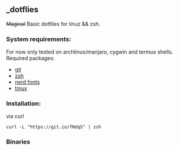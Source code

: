 ## \_dotflies
~~Magical~~ Basic dotfiles for linuz && zsh.

### System requirements:
For now only tested on archlinux/manjaro, cygwin and termux shells.
Required packages:
- [git](https://git-scm.com/)
- [zsh](http://zsh.sourceforge.net/)
- [nerd fonts](https://github.com/ryanoasis/nerd-fonts)
- [tmux](https://github.com/ryanoasis/nerd-fonts)

### Installation:
via curl
```shell
curl -L "https://git.io/fNdqS" | zsh
```

### Binaries
